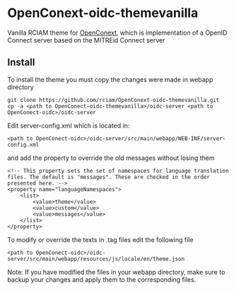 # OpenConext-oidc-themevanilla

Vanilla RCIAM theme for [OpenConext](https://github.com/rciam/OpenConext-oidc), which is implementation of a OpenID Connect server based on the MITREid Connect server

## Install

To install the theme you must copy the changes were made in webapp directory
 
```
git clone https://github.com/rciam/OpenConext-oidc-themevanilla.git
cp -a <path to OpenConect-oidc-themevanilla>/oidc-server <path to OpenConect-oidc>/oidc-server
```

Edit server-config.xml which is located in:

`<path to OpenConect-oidc>/oidc-server/src/main/webapp/WEB-INF/server-config.xml`

and add the property to override the old messages without losing them

```
<!-- This property sets the set of namespaces for language translation files. The default is "messages". These are checked in the order presented here. -->
<property name="languageNamespaces">
    <list>
        <value>theme</value>
        <value>custom</value>
        <value>messages</value>
    </list>
</property>
```

To modify or override the texts in .tag files edit the following file

`<path to OpenConect-oidc>/oidc-server/src/main/webapp/resources/js/locale/en/theme.json`

Note: If you have modified the files in your webapp directory, make sure to backup your changes and apply them to the corresponding files.